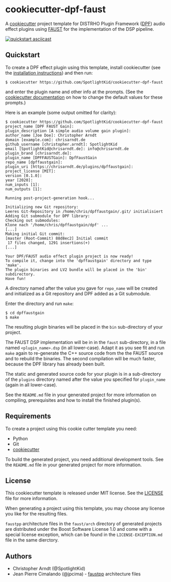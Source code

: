 # cookiecutter-dpf-faust

A [cookiecutter] project template for DISTRHO Plugin Framework ([DPF]) audio
effect plugins using [FAUST] for the implementation of the DSP pipeline.

[![quickstart asciicast](https://asciinema.org/a/355004.svg)](https://asciinema.org/a/355004?speed=2&&theme=monokai&autoplay=1&size=medium)

## Quickstart

To create a DPF effect plugin using this template, install cookiecutter (see
the [installation instructions]) and then run:

```console
$ cookiecutter https://github.com/SpotlightKid/cookiecutter-dpf-faust
```

and enter the plugin name and other info at the prompts. (See the
[cookiecutter documentation] on how to change the default values for these
prompts.)

Here is an example (some output omitted for clarity):

```console
$ cookiecutter https://github.com/SpotlightKid/cookiecutter-dpf-faust
project_name [DPF FAUST Gain]:
plugin_description [A simple audio volume gain plugin]:
author_name [Joe Doe]: Christopher Arndt
domain [example.com]: chrisarndt.de
github_username [christopher.arndt]: SpotlightKid
email [SpotlightKid@chrisarndt.de]: info@chrisarndt.de
plugin_brand [chrisarndt.de]:
plugin_name [DPFFAUSTGain]: DpfFaustGain
repo_name [dpffaustgain]:
plugin_uri [https://chrisarndt.de/plugins/dpffaustgain]:
project_license [MIT]:
version [0.1.0]:
year [2020]:
num_inputs [1]:
num_outputs [1]:

Running post-project-generation hook...

Initializing new Git repository:
Leeres Git-Repository in /home/chris/dpffaustgain/.git/ initialisiert
Adding Git submodule for DPF library:
Checking out submodules:
Klone nach '/home/chris/dpffaustgain/dpf' ...
[...]
Making initial Git commit:
[master (Root-Commit) 88d8ec2] Initial commit
 17 files changed, 1291 insertions(+)
[...]

Your DPF/FAUST audio effect plugin project is now ready!
To compile it, change into the 'dpffaustgain' directory and type 'make'.
The plugin binaries and LV2 bundle will be placed in the 'bin' subdirectory.
Have fun!
```

A directory named after the value you gave for `repo_name` will be created
and initialized as a Git repository and DPF added as a Git submodule.

Enter the directory and run `make`:

```console
$ cd dpffaustgain
$ make
```

The resulting plugin binaries will be placed in the `bin` sub-directory of your
project.

The FAUST DSP implementation will be in in the `faust` sub-directory, in a file
named `<plugin_name>.dsp` (in all lower-case). Adapt it as you see fit and run
`make` again to re-generate the C++ source code from the the FAUST source and
to rebuild the binaries. The second compilation will be much faster, because
the DPF library has already been built.

The static and generated source code for your plugin is in a sub-directory of
the `plugins` directory named after the value you specified for `plugin_name`
(again in all lower-case).

See the `README.md` file in your generated project for more information on
compiling, prerequisites and how to install the finished plugin(s).


## Requirements

To create a project using this cookie cutter template you need:

* Python
* Git
* [cookiecutter]

To build the generated project, you need additional development tools. See the
`README.md` file in your generated project for more information.


## License

This cookiecutter template is released under MIT license. See the
[LICENSE](./LICENSE) file for more information.

When generating a project using this template, you may choose any license you
like for the resulting files.

`faustpp` architecture files in the `faust/arch` directory of generated
projects are distributed under the Boost Software License 1.0 and come with a
special license exception, which can be found in the `LICENSE-EXCEPTION.md`
file in the same dierctory.


## Authors

* Christopher Arndt (@SpotlightKid)
* Jean Pierre Cimalando (@jpcima) - [faustpp] architecture files


[cookiecutter]: https://github.com/cookiecutter/cookiecutter
[cookiecutter documentation]: https://cookiecutter.readthedocs.io/en/latest/advanced/user_config.html
[DPF]: https://github.com/DISTRHO/DPF
[installation instructions]: http://cookiecutter.readthedocs.org/en/latest/installation.html
[FAUST]: https://faust.grame.fr/
[faustpp]: https://github.com/jpcima/faustpp
